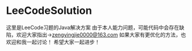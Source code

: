 # LeeCodeSolution

这里是LeeCode习题的Java解决方案
由于本人能力问题，可能代码中会存在缺陷，欢迎大家指出->zengyingjie0000@163.com
如果大家有更优化的方法，也欢迎和我一起讨论！
希望大家一起进步！
